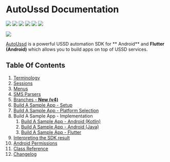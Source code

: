 # AutoUssd Documentation

![](https://img.shields.io/badge/version-4.0.0-blue) ![](https://img.shields.io/badge/platform-android%20|%20flutter--android-brightgreen) ![](https://img.shields.io/badge/min--sdk--version-26%20%28Android%208%29-brightgreen) ![](https://img.shields.io/badge/gradle-7.1.3-brightgreen) ![](https://img.shields.io/badge/kotlin--gradle--plugin-1.6.21-brightgreen) ![](https://img.shields.io/badge/min--flutter--version-2.5.3-blue)

![](./assets/logo-seo.png)

[AutoUssd](https://autoussd.com) is a powerful USSD automation SDK for **
Android** and **Flutter (Android)** which allows you to build apps on top of
USSD services.

## Table Of Contents

1. [Terminology](./01.Terminology.md)
2. [Sessions](./02.Sessions.md)
3. [Menus](./03.Menus.md)
4. [SMS Parsers](./04.Parsers.md)
5. [Branches - **New (v4)**](./05.Branches.md)
6. [Build A Sample App - Setup](./06.Build-Sample-App-Setup.md)
7. [Build A Sample App - Platform Selection](./07.Build-Sample-App-Platforms.md)
8. Build A Sample App - Implementation
    1. [Build A Sample App - Android (Kotlin)](./08.Build-Sample-App-Android.md)
    2. [Build A Sample App - Android (Java)](./08.Build-Sample-App-Android-Java.md)
    3. [Build A Sample App - Flutter](./08.Build-Sample-App-Flutter.md)
9. [Interpreting the SDK result](./09.Interpreting-SDK-Result.md)
10. [Android Permissions](10.Android-Permissions.md)
11. [Class Reference](11.Class-Reference.md)
12. [Changelog](12.Changelog.md)

